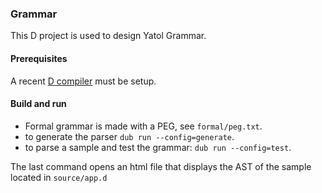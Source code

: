 ### Grammar

This D project is used to design Yatol Grammar.

#### Prerequisites

A recent [D compiler](https://dlang.org/download.html#dmd) must be setup.

#### Build and run

- Formal grammar is made with a PEG, see `formal/peg.txt`.
- to generate the parser `dub run --config=generate`.
- to parse a sample and test the grammar: `dub run --config=test`.

The last command opens an html file that displays the AST of the sample located in `source/app.d`
